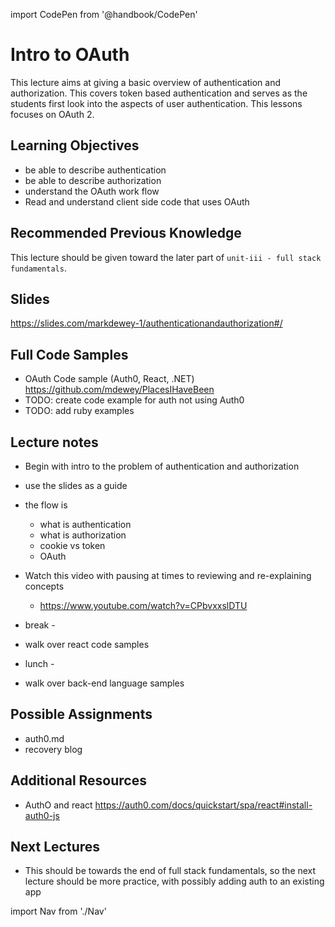 import CodePen from '@handbook/CodePen'

# Intro to OAuth

This lecture aims at giving a basic overview of authentication and authorization. This covers token based authentication and serves as the students first look into the aspects of user authentication. This lessons focuses on OAuth 2.

## Learning Objectives

- be able to describe authentication
- be able to describe authorization
- understand the OAuth work flow
- Read and understand client side code that uses OAuth

## Recommended Previous Knowledge

This lecture should be given toward the later part of `unit-iii - full stack fundamentals`.

## Slides

https://slides.com/markdewey-1/authenticationandauthorization#/

## Full Code Samples

- OAuth Code sample (Auth0, React, .NET)
  https://github.com/mdewey/PlacesIHaveBeen
- TODO: create code example for auth not using Auth0
- TODO: add ruby examples

## Lecture notes

- Begin with intro to the problem of authentication and authorization
- use the slides as a guide
- the flow is
  - what is authentication
  - what is authorization
  - cookie vs token
  - OAuth
- Watch this video with pausing at times to reviewing and re-explaining concepts

  - https://www.youtube.com/watch?v=CPbvxxslDTU

- break -

- walk over react code samples

- lunch -

- walk over back-end language samples

## Possible Assignments

- auth0.md
- recovery blog

## Additional Resources

- AuthO and react https://auth0.com/docs/quickstart/spa/react#install-auth0-js

## Next Lectures

- This should be towards the end of full stack fundamentals, so the next lecture should be more practice, with possibly adding auth to an existing app

import Nav from './Nav'

<Nav/>
